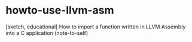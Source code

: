 # howto-use-llvm-asm
[sketch, educational] How to import a function written in LLVM Assembly into a C application (note-to-self)
